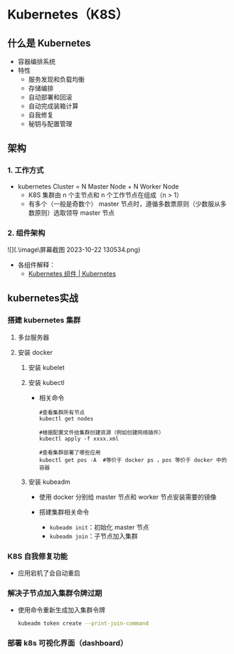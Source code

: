 # Kubernetes（K8S）

## 什么是 Kubernetes

- 容器编排系统
- 特性
  - 服务发现和负载均衡
  - 存储编排
  - 自动部署和回滚
  - 自动完成装箱计算
  - 自我修复
  - 秘钥与配置管理

## 架构

### 1. 工作方式

- kubernetes Cluster = N Master Node + N Worker Node
  - K8S 集群由 n 个主节点和 n 个工作节点在组成（n > 1）
  - 有多个（一般是奇数个） master 节点时，遵循多数票原则（少数服从多数原则）选取领导 master 节点

### 2. 组件架构

![](.\image\屏幕截图 2023-10-22 130534.png)

- 各组件解释：
  - [Kubernetes 组件 | Kubernetes](https://kubernetes.io/zh-cn/docs/concepts/overview/components/)

## kubernetes实战

### 搭建 kubernetes 集群

1. 多台服务器

2. 安装 docker

   1. 安装 kubelet

   2. 安装 kubectl

      - 相关命令

        ```shell
        #查看集群所有节点
        kubectl get nodes 
        
        #根据配置文件给集群创建资源（例如创建网络插件）
        kubectl apply -f xxxx.xml
        
        #查看集群部署了哪些应用
        kubectl get pos -A  #等价于 docker ps ，pos 等价于 docker 中的容器
        ```

   3. 安装 kubeadm

      - 使用 docker 分别给 master 节点和 worker 节点安装需要的镜像

      - 搭建集群相关命令
        - `kubeadm init`：初始化 master 节点
        - `kubeadm join`：子节点加入集群

### K8S 自我修复功能

- 应用宕机了会自动重启

### 解决子节点加入集群令牌过期

- 使用命令重新生成加入集群令牌

  ```bash
  kubeadm token create --print-join-command
  ```

### 部署 k8s 可视化界面（dashboard）
